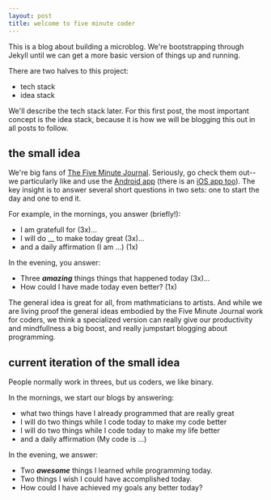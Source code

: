 ```yaml
---
layout: post
title: welcome to five minute coder
---
```


This is a blog about building a microblog. We're bootstrapping through Jekyll until we can get a more basic version of things up and running. 

There are two halves to this project:
* tech stack 
* idea stack

We'll describe the tech stack later.  For this first post, the most important concept is the idea stack, because it is how we will be blogging this out in all posts to follow. 
<!--more-->
## the small idea
We're big fans of [The Five Minute Journal](https://www.intelligentchange.com/products/the-five-minute-journal).  Seriously, go check them out--we particularly like and use the [Android app](https://play.google.com/store/apps/details?id=com.intelligentchange.fiveminutejournal&hl=en) (there is an [iOS app too](https://itunes.apple.com/us/app/five-minute-journal/id1062945251?mt=8)).  The key insight is to answer several short questions in two sets: one to start the day and one to end it.

For example, in the mornings, you answer (briefly!):
* I am gratefull for (3x)...
* I will do \_\_ to make today great (3x)...
* and a daily affirmation (I am ...) (1x)

In the evening, you answer:
* Three **_amazing_** things things that happened today (3x)...
* How could I have made today even better? (1x)

The general idea is great for all, from mathmaticians to artists. And while we are living proof the general ideas embodied by the Five Minute Journal work for coders, we think a specialized version can really give our productivity and mindfullness a big boost, and really jumpstart blogging about programming.

## current iteration of the small idea
People normally work in threes, but us coders, we like binary.

In the mornings, we start our blogs by answering:
* what two things have I already programmed that are really great
* I will do two things while I code today to make my code better
* I will do two things while I code today to make my life better
* and a daily affirmation (My code is ...)

In the evening, we answer:
* Two **_awesome_** things I learned while programming today.
* Two things I wish I could have accomplished today.
* How could I have achieved my goals any better today?
